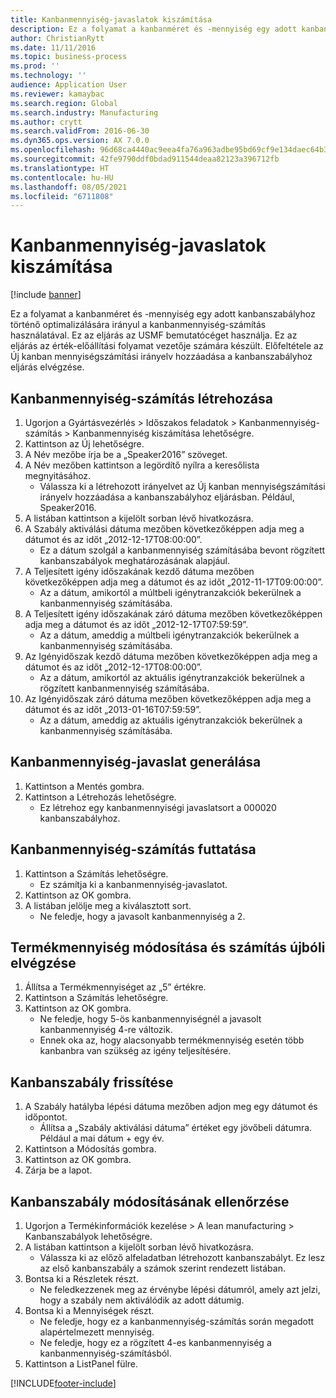 ```yaml
---
title: Kanbanmennyiség-javaslatok kiszámítása
description: Ez a folyamat a kanbanméret és -mennyiség egy adott kanbanszabályhoz történő optimalizálására irányul a kanbanmennyiség-számítás használatával.
author: ChristianRytt
ms.date: 11/11/2016
ms.topic: business-process
ms.prod: ''
ms.technology: ''
audience: Application User
ms.reviewer: kamaybac
ms.search.region: Global
ms.search.industry: Manufacturing
ms.author: crytt
ms.search.validFrom: 2016-06-30
ms.dyn365.ops.version: AX 7.0.0
ms.openlocfilehash: 96d68ca4440ac9eea4fa76a963adbe95bd69cf9e134daec64b39954837207eca
ms.sourcegitcommit: 42fe9790ddf0bdad911544deaa82123a396712fb
ms.translationtype: HT
ms.contentlocale: hu-HU
ms.lasthandoff: 08/05/2021
ms.locfileid: "6711808"
---
```

# <a name="calculate-kanban-quantity-suggestions"></a>Kanbanmennyiség-javaslatok kiszámítása

[!include [banner](../../includes/banner.md)]

Ez a folyamat a kanbanméret és -mennyiség egy adott kanbanszabályhoz történő optimalizálására irányul a kanbanmennyiség-számítás használatával. Ez az eljárás az USMF bemutatócéget használja. Ez az eljárás az érték-előállítási folyamat vezetője számára készült. Előfeltétele az Új kanban mennyiségszámítási irányelv hozzáadása a kanbanszabályhoz eljárás elvégzése.


## <a name="create-a-kanban-quantity-calculation"></a>Kanbanmennyiség-számítás létrehozása
1. Ugorjon a Gyártásvezérlés > Időszakos feladatok > Kanbanmennyiség-számítás > Kanbanmennyiség kiszámítása lehetőségre.
2. Kattintson az Új lehetőségre.
3. A Név mezőbe írja be a „Speaker2016” szöveget.
4. A Név mezőben kattintson a legördítő nyílra a keresőlista megnyitásához.
    * Válassza ki a létrehozott irányelvet az Új kanban mennyiségszámítási irányelv hozzáadása a kanbanszabályhoz eljárásban. Például, Speaker2016.  
5. A listában kattintson a kijelölt sorban lévő hivatkozásra.
6. A Szabály aktiválási dátuma mezőben következőképpen adja meg a dátumot és az időt „2012-12-17T08:00:00”.
    * Ez a dátum szolgál a kanbanmennyiség számításába bevont rögzített kanbanszabályok meghatározásának alapjául.  
7. A Teljesített igény időszakának kezdő dátuma mezőben következőképpen adja meg a dátumot és az időt „2012-11-17T09:00:00”.
    * Az a dátum, amikortól a múltbeli igénytranzakciók bekerülnek a kanbanmennyiség számításába.  
8. A Teljesített igény időszakának záró dátuma mezőben következőképpen adja meg a dátumot és az időt „2012-12-17T07:59:59”.
    * Az a dátum, ameddig a múltbeli igénytranzakciók bekerülnek a kanbanmennyiség számításába.  
9. Az Igényidőszak kezdő dátuma mezőben következőképpen adja meg a dátumot és az időt „2012-12-17T08:00:00”.
    * Az a dátum, amikortól az aktuális igénytranzakciók bekerülnek a rögzített kanbanmennyiség számításába.  
10. Az Igényidőszak záró dátuma mezőben következőképpen adja meg a dátumot és az időt „2013-01-16T07:59:59”.
    * Az a dátum, ameddig az aktuális igénytranzakciók bekerülnek a kanbanmennyiség számításába.  

## <a name="generate-kanban-quantity-proposal"></a>Kanbanmennyiség-javaslat generálása
1. Kattintson a Mentés gombra.
2. Kattintson a Létrehozás lehetőségre.
    * Ez létrehoz egy kanbanmennyiségi javaslatsort a 000020 kanbanszabályhoz.  

## <a name="run-kanban-quantity-calculation"></a>Kanbanmennyiség-számítás futtatása
1. Kattintson a Számítás lehetőségre.
    * Ez számítja ki a kanbanmennyiség-javaslatot.  
2. Kattintson az OK gombra.
3. A listában jelölje meg a kiválasztott sort.
    * Ne feledje, hogy a javasolt kanbanmennyiség a 2.  

## <a name="change-product-quantity-and-calculate-again"></a>Termékmennyiség módosítása és számítás újbóli elvégzése
1. Állítsa a Termékmennyiséget az „5” értékre.
2. Kattintson a Számítás lehetőségre.
3. Kattintson az OK gombra.
    * Ne feledje, hogy 5-ös kanbanmennyiségnél a javasolt kanbanmennyiség 4-re változik.  
    * Ennek oka az, hogy alacsonyabb termékmennyiség esetén több kanbanbra van szükség az igény teljesítésére.  

## <a name="update-kanban-rule"></a>Kanbanszabály frissítése
1. A Szabály hatályba lépési dátuma mezőben adjon meg egy dátumot és időpontot.
    * Állítsa a „Szabály aktiválási dátuma” értéket egy jövőbeli dátumra. Például a mai dátum + egy év.  
2. Kattintson a Módosítás gombra.
3. Kattintson az OK gombra.
4. Zárja be a lapot.

## <a name="validate-change-on-kanban-rule"></a>Kanbanszabály módosításának ellenőrzése
1. Ugorjon a Termékinformációk kezelése > A lean manufacturing > Kanbanszabályok lehetőségre.
2. A listában kattintson a kijelölt sorban lévő hivatkozásra.
    * Válassza ki az előző alfeladatban létrehozott kanbanszabályt. Ez lesz az első kanbanszabály a számok szerint rendezett listában.  
3. Bontsa ki a Részletek részt.
    * Ne feledkezzenek meg az érvénybe lépési dátumról, amely azt jelzi, hogy a szabály nem aktiválódik az adott dátumig.  
4. Bontsa ki a Mennyiségek részt.
    * Ne feledje, hogy ez a kanbanmennyiség-számítás során megadott alapértelmezett mennyiség.  
    * Ne feledje, hogy ez a rögzített 4-es kanbanmennyiség a kanbanmennyiség-számításból.  
5. Kattintson a ListPanel fülre.



[!INCLUDE[footer-include](../../../includes/footer-banner.md)]